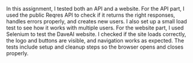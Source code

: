 In this assignment, I tested both an API and a website. For the API part, I used the public Reqres API to check if it returns the right responses, handles errors properly, and creates new users. I also set up a small load test to see how it works with multiple users.
For the website part, I used Selenium to test the DaveAI website. I checked if the site loads correctly, the logo and buttons are visible, and navigation works as expected. The tests include setup and cleanup steps so the browser opens and closes properly.

